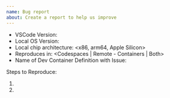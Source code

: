 ```yaml
---
name: Bug report
about: Create a report to help us improve
---
```


<!--  🚨 Please only include bugs related to Dev Container Definitions here. 🚨 Other locations:
        VS Code Remote Development: http://github.com/Microsoft/vscode-remote-release 
        VS Code OSS: http://github.com/Microsoft/vscode
        GitHub Codespaces: https://github.com/github/feedback/discussions/categories/codespaces-feedback
-->

<!-- Please search existing issues to avoid creating duplicates. -->
<!-- Also please test using the latest insiders build to make sure your issue has not already been fixed: https://code.visualstudio.com/insiders/ -->

- VSCode Version:
- Local OS Version:
- Local chip architecture: <x86, arm64, Apple Silicon>
- Reproduces in: <Codespaces | Remote - Containers | Both>
- Name of Dev Container Definition with Issue:

Steps to Reproduce:

1.
2.
